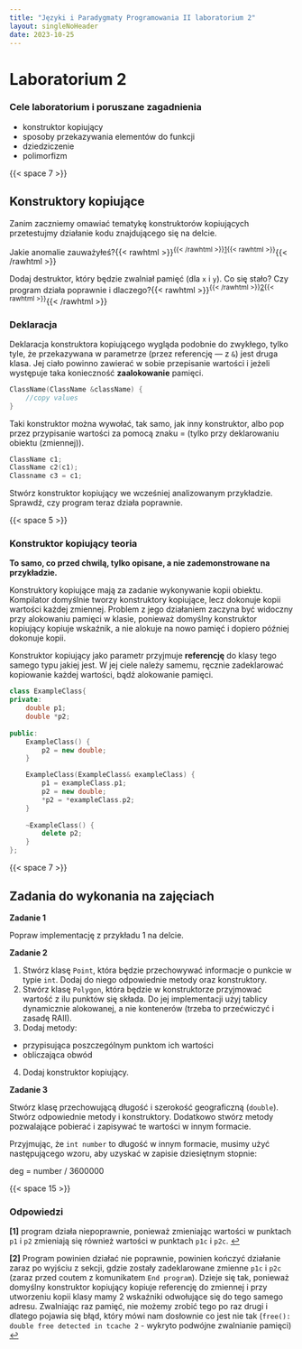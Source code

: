```yaml
---
title: "Języki i Paradygmaty Programowania II laboratorium 2"
layout: singleNoHeader
date: 2023-10-25
---
```


# Laboratorium 2

### Cele laboratorium i poruszane zagadnienia

* konstruktor kopiujący
* sposoby przekazywania elementów do funkcji
* dziedziczenie
* polimorfizm

{{< space 7 >}}

## Konstruktory kopiujące

Zanim zaczniemy omawiać tematykę konstruktorów kopiujących przetestujmy działanie kodu znajdującego
się na delcie.

Jakie anomalie zauważyłeś?{{< rawhtml >}}<sup id="answear1Sourece">{{< /rawhtml >}}[1](#answear1){{< rawhtml >}}</sup>{{< /rawhtml >}}

Dodaj destruktor, który będzie zwalniał pamięć (dla `x` i `y`). Co się stało? Czy program działa poprawnie i
dlaczego?{{< rawhtml >}}<sup id="answear2Sourece">{{< /rawhtml >}}[2](#answear2){{< rawhtml >}}</sup>{{< /rawhtml >}}

### Deklaracja

Deklaracja konstruktora kopiującego wygląda podobnie do zwykłego, tylko tyle, że przekazywana w parametrze (przez referencję — z `&`) jest druga klasa. Jej ciało powinno zawierać w sobie przepisanie wartości i jeżeli występuje taka konieczność **zaalokowanie** pamięci.

```c++
ClassName(ClassName &className) {
    //copy values
}
```

Taki konstruktor można wywołać, tak samo, jak inny konstruktor, albo pop przez przypisanie wartości za pomocą znaku = (tylko przy deklarowaniu obiektu (zmiennej)).

```c++
ClassName c1;
ClassName c2(c1);
Classname c3 = c1;
```

Stwórz konstruktor kopiujący we wcześniej analizowanym przykładzie. Sprawdź, czy program teraz działa poprawnie.

{{< space 5 >}}

### Konstruktor kopiujący teoria
**To samo, co przed chwilą, tylko opisane, a nie zademonstrowane na przykładzie.**

Konstruktory kopiujące mają za zadanie wykonywanie kopii obiektu. Kompilator domyślnie tworzy konstruktory kopiujące, lecz dokonuje kopii wartości każdej zmiennej. Problem z jego działaniem zaczyna być widoczny przy alokowaniu pamięci w klasie, ponieważ domyślny konstruktor kopiujący kopiuje wskaźnik, a nie alokuje na nowo pamięć i dopiero później dokonuje kopii.

Konstruktor kopiujący jako parametr przyjmuje **referencję** do klasy tego samego typu jakiej jest. W jej ciele należy samemu, ręcznie zadeklarować kopiowanie każdej wartości, bądź alokowanie pamięci.

```c++
class ExampleClass{
private:
    double p1;
    double *p2;
    
public:
    ExampleClass() {
        p2 = new double;
    }

    ExampleClass(ExampleClass& exampleClass) {
        p1 = exampleClass.p1;
        p2 = new double;
        *p2 = *exampleClass.p2;
    }
    
    ~ExampleClass() {
        delete p2;
    }
};
```

{{< space 7 >}}

## Zadania do wykonania na zajęciach

**Zadanie 1** 

Popraw implementację z przykładu 1 na delcie.

**Zadanie 2**

1. Stwórz klasę `Point`, która będzie przechowywać informacje o punkcie w typie `int`. Dodaj do niego odpowiednie metody oraz konstruktory.
2. Stwórz klasę `Polygon`, która będzie w konstruktorze przyjmować wartość z ilu punktów się składa. Do jej implementacji użyj tablicy dynamicznie alokowanej, a nie kontenerów (trzeba to przećwiczyć i zasadę RAII).
3. Dodaj metody:
* przypisująca poszczególnym punktom ich wartości
* obliczająca obwód
4. Dodaj konstruktor kopiujący.

**Zadanie 3**

Stwórz klasę przechowującą długość i szerokość geograficzną (`double`). Stwórz odpowiednie metody i konstruktory. Dodatkowo stwórz metody pozwalające pobierać i zapisywać te wartości w innym formacie.

Przyjmując, że `int number` to długość w innym formacie, musimy użyć następującego wzoru, aby uzyskać w zapisie dziesiętnym stopnie:

deg = number / 3600000



{{< space 15 >}}

### Odpowiedzi

<b id="answear1">[1]</b> program działa niepoprawnie, ponieważ zmieniając wartości w punktach `p1` i `p2` zmieniają się
również wartości w punktach `p1c` i `p2c`. [↩](#answear1Sourece)

<b id="answear2">[2]</b> Program powinien działać nie poprawnie, powinien kończyć działanie zaraz po wyjściu z sekcji,
gdzie zostały zadeklarowane zmienne `p1c` i `p2c` (zaraz przed coutem z komunikatem `End program`). Dzieje się tak,
ponieważ domyślny konstruktor kopiujący kopiuje referencję do zmiennej i przy utworzeniu kopii klasy mamy 2 wskaźniki
odwołujące się do tego samego adresu. Zwalniając raz pamięć, nie możemy zrobić tego po raz drugi i dlatego pojawia się
błąd, który mówi nam dosłownie co jest nie tak (`free(): double free detected in tcache 2` - wykryto podwójne zwalnianie pamięci) [↩](#answear2Sourece)